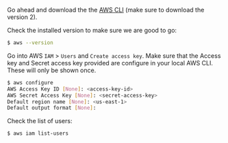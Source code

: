 Go ahead and download the the [AWS CLI](https://docs.aws.amazon.com/cli/latest/userguide/getting-started-install.html) (make sure to download the version 2).

Check the installed version to make sure we are good to go:
```bash
$ aws --version
```

Go into AWS `IAM` > `Users` and `Create access key`. Make sure that the Access key and Secret access key provided are configure in your local AWS CLI. These will only be shown once.
```bash
$ aws configure
AWS Access Key ID [None]: <access-key-id>
AWS Secret Access Key [None]: <secret-access-key>
Default region name [None]: <us-east-1>
Default output format [None]:
```

Check the list of users:
```bash
$ aws iam list-users
```
